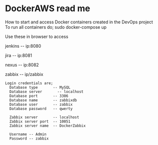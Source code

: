 # DockerAWS read me

How to start and access Docker containers created in the DevOps project
To run all containers do;
  sudo docker-compose up

Use these in browser to access

  jenkins -- ip:8080
  
  jira -- ip:8081
  
  nexus -- ip:8082

  zabbix -- ip/zabbix
  
    Login credentials are;
      Database type	      -- MySQL
      Database server	    -- localhost
      Database port	      -- 3306
      Database name	      -- zabbixdb
      Database user	      -- zabbix
      Database password	  -- qwerty

      Zabbix server	      -- localhost
      Zabbix server port  -- 10051
      Zabbix server name  -- DockerZabbix

      Username -- Admin
      Password -- zabbix
